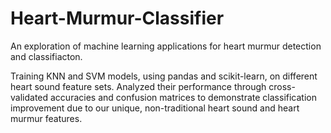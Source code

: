# Heart-Murmur-Classifier

An exploration of machine learning applications for heart murmur detection and classifiacton. 

Training KNN and SVM models, using pandas and scikit-learn, on different heart sound feature sets. Analyzed their performance through cross-validated accuracies and confusion matrices to demonstrate classification improvement due to our unique, non-traditional heart sound and heart murmur features.
